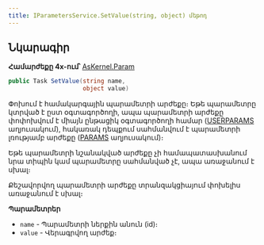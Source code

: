 ```yaml
---
title: IParametersService.SetValue(string, object) մեթոդ  
---
```


## Նկարագիր

**Համարժեքը 4x-ում՝** [AsKernel.Param](https://armsoft.github.io/as4x-docs/HTM/ProgrGuide/Functions/Functions/ParameterManagment/Param.html)

```c#
public Task SetValue(string name, 
                     object value)
```

Փոխում է համակարգային պարամետրի արժեքը։ Եթե պարամետրը կտրված է ըստ օգտագործողի, ապա պարամետրի արժեքը փոփոխվում է միայն ընթացիկ օգտագործողի համար ([USERPARAMS](https://armsoft.github.io/as4x-docs/HTM/ProgrGuide/Database/User%20Params.html) աղյուսակում), հակառակ դեպքում սահմանվում է պարամետրի լռությամբ արժեքը ([PARAMS](https://armsoft.github.io/as4x-docs/HTM/ProgrGuide/Database/Params.html) աղյուսակում)։

Եթե պարամետրի նշանակված արժեքը չի համապատասխանում նրա տիպին կամ պարամետրը սահմանված չէ, ապա առաջանում է սխալ։

Քեշավորվող պարամետրի արժեքը տրանզակցիայում փոխելիս առաջանում է սխալ։

**Պարամետրեր**

* `name` - Պարամետրի ներքին անուն (id)։ 
* `value` - Վերագրվող արժեք։

